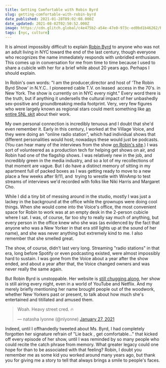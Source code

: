 ```yaml
---
title: Getting Comfortable with Robin Byrd
slug: getting-comfortable-with-robin-byrd
date_published: 2021-01-28T09:02:08.000Z
date_updated: 2021-08-02T02:50:52.000Z
image: https://cdn.glitch.global/c4e475b2-a54e-47e0-973c-ed0bd1b46262/Robin-Byrd-show.jpeg?v=1669528407903
tags: [nyc, culture]
---
```


It is almost impossibly difficult to explain [Robin Byrd](http://www.robinbyrd.com/) to anyone who was not an adult living in NYC toward the end of the last century, though everyone who recognizes the name immediately responds with unbridled enthusiasm. This comes up in conversation for me from time to time because I used to share a cubicle with her for a brief while about 20 years ago. Perhaps I should explain.

In Robin's own words: "I am the producer,director and host of 'The Robin Byrd Show' in N.Y.C.. I pioneered cable T.V. on leased  access in the 70's. in New York. The show is currently on in NYC every night." Every word there is the truth, but if anything it undersells the cultural impact of her unbashedly sex-positive and groundbreaking media footprint. Very, very few figures who were largely known as regional stars could merit something like [an entire SNL skit](https://www.nbc.com/saturday-night-live/video/the-robin-byrd-show/n11073) about their work.

My own personal connection is incredibly tenuous and I doubt that she'd even remember it. Early in this century, I worked at the Village Voice, and they were doing an "online radio station", which had individual shows that different personalities would host; nowadays these would just be podcasts. (You can hear many of the interviews from the show [on Robin's site](http://www.robinbyrd.com/robinbyrddotcom/radio/radio.html).) I was sort of volunteered as a production tech for helping get shows on air, and Robin had one of the flagship shows. I was relatively new in the job, and incredibly green in the media industry, and so a lot of my recollections of that moment are vague. But I do have a distinct memory of sitting in my apartment full of packed boxes as I was getting ready to move to a new place a few weeks after 9/11, and  trying to wrestle with WinAmp to test streams of interviews we'd recorded with folks like Niki Harris and Margaret Cho.

While I did a tiny bit of messing around in the studio, mostly I was just a lackey in the background at the office while the grownups were doing cool things. When she would come into the Voice's office, the most convenient space for Robin to work was at an empty desk in the 2-person cubicle where I sat. I was, of course, far too shy to really say much of anything, but every person in the office knew who she was (as evidenced by the fact that anyone who was a New Yorker in that era *still* lights up at the sound of her name), and she was never anything but extremely kind to me. I also remember that she smelled great.

The show, of course, didn't last very long. Streaming "radio stations" in that era, long before Spotify or even podcasting existed, were almost impossibly hard to sustain. I was gone from the Voice about a year after the show ended, and about a year after that, the Voice changed owners and was never really the same again.

But Robin Byrd is unstoppable. Her website is [still chugging along](http://www.robinbyrd.com/robinbyrddotcom/main.html), her show is still airing every night, even in a world of YouTube and Netflix. And my merely briefly mentioning her name brought people out of the woodwork, whether New Yorkers past or present, to talk about how much she's entertained and titillated and amused them. 

<blockquote class="twitter-tweet" data-dnt="true" data-theme="dark"><p lang="en" dir="ltr">Woah. Heavy street cred. 🔥</p>&mdash; natasha lyonne (@nlyonne) <a href="https://twitter.com/nlyonne/status/1354268172308926464?ref_src=twsrc%5Etfw">January 27, 2021</a></blockquote> <script async src="https://platform.twitter.com/widgets.js" charset="utf-8"></script>

Indeed, until I offhandedly tweeted about Ms. Byrd, I had completely forgotten her signature refrain of "Lie back , get comfortable..." that kicked off every episode of her show, until I was reminded by so many people who could recite the catch phrase from memory. What greater legacy could one hope for than to be associated with that feeling? Robin, I doubt you remember me as some kid you worked around many years ago, but thank you for giving me a story to tell that always brings a smile to people's faces.
